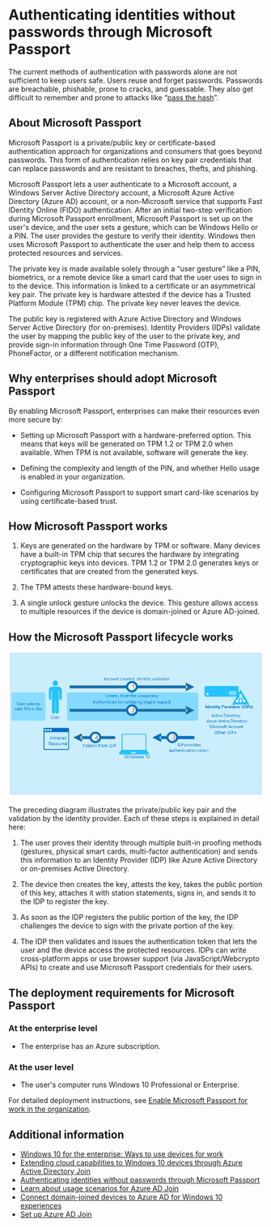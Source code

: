 <properties
	pageTitle="Authenticating identities without passwords through Microsoft Passport | Azure"
	description="Provides an overview of Microsoft Passport and additional information on deploying Microsoft Passport."
	services="active-directory"
	documentationCenter=""
	authors="femila"
	manager="stevenpo"
	editor=""
	tags="azure-classic-portal"/>

<tags 
	ms.service="active-directory" 
	ms.date="02/26/2016"
	wacn.date=""/>

# Authenticating identities without passwords through Microsoft Passport

The current methods of authentication with passwords alone are not sufficient to keep users safe. Users reuse and forget passwords. Passwords are breachable, phishable, prone to cracks, and guessable. They also get difficult to remember and prone to attacks like “[pass the hash](https://technet.microsoft.com/dn785092.aspx)”.

## About Microsoft Passport
Microsoft Passport is a private/public key or certificate-based authentication approach for organizations and consumers that goes beyond passwords. This form of authentication relies on  key pair credentials that can replace passwords and are resistant to breaches, thefts, and phishing.

 Microsoft Passport lets a user authenticate to a Microsoft account, a Windows Server Active Directory account, a Microsoft Azure Active Directory (Azure AD) account, or a non-Microsoft service that supports Fast IDentity Online (FIDO) authentication. After an initial two-step verification during Microsoft Passport enrollment, Microsoft Passport is set up on the user's device, and the user sets a gesture, which can be Windows Hello or a PIN. The user provides the gesture to verify their identity. Windows then uses Microsoft Passport to authenticate the user and help them to access protected resources and services.

The private key is made available solely through a “user gesture” like a PIN, biometrics, or a remote device like a smart card that the user uses to sign in to the device. This information is linked to a certificate or an asymmetrical key pair. The private key is hardware attested if the device has a Trusted Platform Module (TPM) chip. The private key never leaves the device.

The public key is registered with Azure Active Directory and Windows Server Active Directory (for on-premises). Identity Providers (IDPs) validate the user by mapping the public key of the user to the private key, and provide sign-in information through One Time Password (OTP), PhoneFactor, or a different notification mechanism.

## Why enterprises should adopt Microsoft Passport

By enabling Microsoft Passport, enterprises can make their resources even more secure by:

* Setting up Microsoft Passport with a hardware-preferred option. This means that keys will be generated on TPM 1.2 or TPM 2.0 when available. When TPM is not available, software will generate the key.

* Defining the complexity and length of the PIN, and whether Hello usage is enabled in your organization.

* Configuring Microsoft Passport to support smart card-like scenarios by using certificate-based trust.

## How Microsoft Passport works
1. Keys are generated on the hardware by TPM or software. Many devices have a built-in TPM chip that secures the hardware by integrating cryptographic keys into devices. TPM 1.2 or TPM 2.0 generates keys or certificates that are created from the generated keys.

2. The TPM attests these hardware-bound keys.

3. A single unlock gesture unlocks the device. This gesture allows access to multiple resources if the device is domain-joined or Azure AD-joined.

## How the Microsoft Passport lifecycle works

![Microsoft Passport lifecycle](./media/active-directory-azureadjoin/active-directory-azureadjoin-microsoft-passport.png)

The preceding diagram illustrates the private/public key pair and the validation by the identity provider. Each of these steps is explained in detail here:

1. The user proves their identity through multiple built-in proofing methods (gestures, physical smart cards, multi-factor authentication) and sends this information to an Identity Provider (IDP) like Azure Active Directory or on-premises Active Directory.

2. The device then creates the key, attests the key, takes the public portion of this key, attaches it with station statements, signs in, and sends it to the IDP to register the key.

4. As soon as the IDP registers the public portion of the key, the IDP challenges the device to sign with the private portion of the key.

5. The IDP then validates and issues the authentication token that lets the user and the device access the protected resources. IDPs can write cross-platform apps or use browser support (via JavaScript/Webcrypto APIs) to create and use Microsoft Passport credentials for their users.

## The deployment requirements for Microsoft Passport
### At the enterprise level

* The enterprise has an Azure subscription.

### At the user level

* The user's computer runs Windows 10 Professional or Enterprise.

For detailed deployment instructions, see [Enable Microsoft Passport for work in the organization](/documentation/articles/active-directory-azureadjoin-passport-deployment/).


## Additional information
* [Windows 10 for the enterprise: Ways to use devices for work](/documentation/articles/active-directory-azureadjoin-windows10-devices-overview/)
* [Extending cloud capabilities to Windows 10 devices through Azure Active Directory Join](/documentation/articles/active-directory-azureadjoin-user-upgrade/)
* [Authenticating identities without passwords through Microsoft Passport](/documentation/articles/active-directory-azureadjoin-passport/)
* [Learn about usage scenarios for Azure AD Join](/documentation/articles/active-directory-azureadjoin-deployment-aadjoindirect/)
* [Connect domain-joined devices to Azure AD for Windows 10 experiences](/documentation/articles/active-directory-azureadjoin-devices-group-policy/)
* [Set up Azure AD Join](/documentation/articles/active-directory-azureadjoin-setup/)

